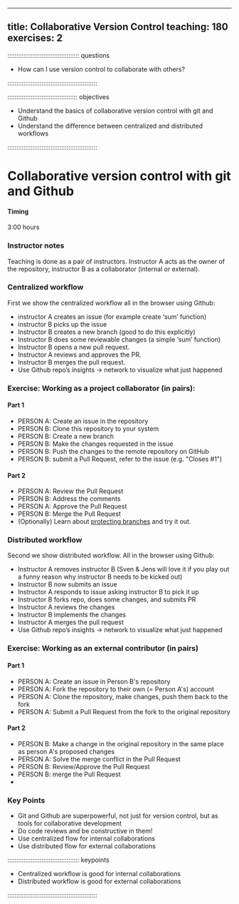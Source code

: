 
---
title: Collaborative Version Control
teaching: 180
exercises: 2
---

:::::::::::::::::::::::::::::::::::::::: questions

- How can I use version control to collaborate with others?

::::::::::::::::::::::::::::::::::::::::::::::::::


::::::::::::::::::::::::::::::::::::::: objectives

- Understand the basics of collaborative version control with git and Github
- Understand the difference between centralized and distributed workflows

::::::::::::::::::::::::::::::::::::::::::::::::::

# Collaborative version control with git and Github
#### Timing
3:00 hours

### Instructor notes
Teaching is done as a pair of instructors. 
Instructor A acts as the owner of the repository, instructor B as a collaborator (internal or external).

### Centralized workflow
First we show the centralized workflow all in the browser using Github: 

* instructor A creates an issue (for example create ‘sum’ function)
* instructor B picks up the issue  
* Instructor B creates a new branch (good to do this explicitly) 
* Instructor B does some reviewable changes (a simple ‘sum’ function) 
* Instructor B opens a new pull request. 
* Instructor A reviews and approves the PR. 
* Instructor B merges the pull request. 
* Use Github repo’s insights -> network to visualize what just happened 

### Exercise: Working as a project collaborator (in pairs):
#### Part 1
- PERSON A: Create an issue in the repository
- PERSON B: Clone this repository to your system
- PERSON B: Create a new branch
- PERSON B: Make the changes requested in the issue
- PERSON B: Push the changes to the remote repository on GitHub
- PERSON B: submit a Pull Request, refer to the issue (e.g. "Closes #1")
#### Part 2
- PERSON A: Review the Pull Request
- PERSON B: Address the comments
- PERSON A: Approve the Pull Request
- PERSON B: Merge the Pull Request
- (Optionally) Learn about [protecting branches](https://docs.github.com/en/github/administering-a-repository/about-protected-branches) and try it out. 

### Distributed workflow
Second we show distributed workflow. All in the browser using Github:
* Instructor A removes instructor B (Sven & Jens will love it if you play out a funny reason why instructor B needs to be kicked out)
* Instructor B now submits an issue
* Instructor A responds to issue asking instructor B to pick it up
* Instructor B forks repo, does some changes, and submits PR
* Instructor A reviews the changes
* Instructor B implements the changes
* Instructor A merges the pull request
* Use Github repo’s insights -> network to visualize what just happened 

### Exercise: Working as an external contributor (in pairs)
#### Part 1
- PERSON A: Create an issue in Person B's repository
- PERSON A: Fork the repository to their own (= Person A's) account
- PERSON A: Clone the repository, make changes, push them back to the fork
- PERSON A: Submit a Pull Request from the fork to the original repository

#### Part 2
- PERSON B: Make a change in the original repository in the same place as person A's proposed changes
- PERSON A: Solve the merge conflict in the Pull Request
- PERSON B: Review/Approve the Pull Request
- PERSON B: merge the Pull Request
- 
### Key Points
* Git and Github are superpowerful, not just for version control, but as tools for collaborative development
* Do code reviews and be constructive in them!
* Use centralized flow for internal collaborations
* Use distributed flow for external collaborations

:::::::::::::::::::::::::::::::::::::::: keypoints

- Centralized workflow is good for internal collaborations
- Distributed workflow is good for external collaborations

::::::::::::::::::::::::::::::::::::::::::::::::::
